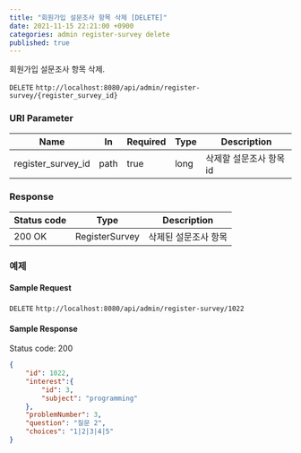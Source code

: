 ```yaml
---
title: "회원가입 설문조사 항목 삭제 [DELETE]"
date: 2021-11-15 22:21:00 +0900
categories: admin register-survey delete
published: true
---
```


회원가입 설문조사 항목 삭제.

`DELETE` `http://localhost:8080/api/admin/register-survey/{register_survey_id}`

### URI Parameter

| Name               | In   | Required | Type | Description             |
| ------------------ | ---- | -------- | ---- | ----------------------- |
| register_survey_id | path | true     | long | 삭제할 설문조사 항목 id |

### Response

| Status code | Type           | Description          |
| ----------- | -------------- | -------------------- |
| 200 OK      | RegisterSurvey | 삭제된 설문조사 항목 |



### 예제

#### Sample Request

`DELETE` `http://localhost:8080/api/admin/register-survey/1022`

#### Sample Response

Status code: 200

```json
{
    "id": 1022,
    "interest":{
        "id": 3,
        "subject": "programming"
    },
    "problemNumber": 3,
    "question": "질문 2",
    "choices": "1|2|3|4|5"
}
```

